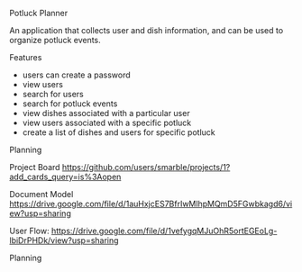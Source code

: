 Potluck Planner

An application that collects user and dish information, and can be 
used to organize potluck events.

Features

- users can create a password
- view users
- search for users
- search for potluck events
- view dishes associated with a particular user
- view users associated with a specific potluck
- create a list of dishes and users for specific potluck

Planning

Project Board
https://github.com/users/smarble/projects/1?add_cards_query=is%3Aopen

Document Model
https://drive.google.com/file/d/1auHxjcES7BfrIwMlhpMQmD5FGwbkagd6/view?usp=sharing

User Flow:
https://drive.google.com/file/d/1vefygqMJuOhR5ortEGEoLg-lbiDrPHDk/view?usp=sharing


Planning